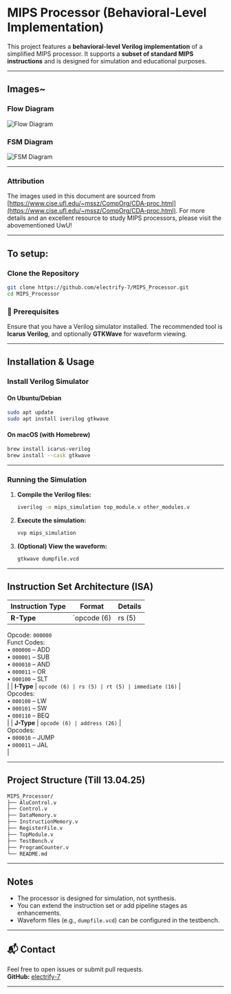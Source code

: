 # MIPS Processor (Behavioral-Level Implementation)

This project features a **behavioral-level Verilog implementation** of a simplified MIPS processor. It supports a **subset of standard MIPS instructions** and is designed for simulation and educational purposes.

---
## Images~

### Flow Diagram  
![Flow Diagram](/images/Screenshot%202025-04-13%20at%2011.36.17 AM.png)

### FSM Diagram  
![FSM Diagram](/images/Screenshot%202025-04-13%20at%2011.35.51 AM.png)

---
### Attribution

The images used in this document are sourced from [https://www.cise.ufl.edu/~mssz/CompOrg/CDA-proc.html](https://www.cise.ufl.edu/~mssz/CompOrg/CDA-proc.html). For more details and an excellent resource to study MIPS processors, please visit the abovementioned UwU!

---

## To setup:

### Clone the Repository

```bash
git clone https://github.com/electrify-7/MIPS_Processor.git
cd MIPS_Processor
```

### 🔧 Prerequisites

Ensure that you have a Verilog simulator installed. The recommended tool is **Icarus Verilog**, and optionally **GTKWave** for waveform viewing.

---

##  Installation & Usage

### Install Verilog Simulator

#### On Ubuntu/Debian

```bash
sudo apt update
sudo apt install iverilog gtkwave
```

#### On macOS (with Homebrew)

```bash
brew install icarus-verilog
brew install --cask gtkwave
```

---

###  Running the Simulation

1. **Compile the Verilog files:**

    ```bash
    iverilog -o mips_simulation top_module.v other_modules.v
    ```

2. **Execute the simulation:**

    ```bash
    vvp mips_simulation
    ```

3. **(Optional) View the waveform:**

    ```bash
    gtkwave dumpfile.vcd
    ```

---

## Instruction Set Architecture (ISA)

| Instruction Type | Format | Details |
|------------------|--------|---------|
| **R-Type** | `opcode (6) | rs (5) | rt (5) | rd (5) | shamt (5) | funct (6)` |  
Opcode: `000000`  
Funct Codes:  
• `000000` – ADD  
• `000001` – SUB  
• `000010` – AND  
• `000011` – OR  
• `000100` – SLT  
|
| **I-Type** | `opcode (6) | rs (5) | rt (5) | immediate (16)` |  
Opcodes:  
• `000100` – LW  
• `000101` – SW  
• `000110` – BEQ  
|
| **J-Type** | `opcode (6) | address (26)` |  
Opcodes:  
• `000010` – JUMP  
• `000011` – JAL  
|

---

##  Project Structure (Till 13.04.25)

```bash
MIPS_Processor/
├── AluControl.v
├── Control.v
├── DataMemory.v
├── InstructionMemory.v
├── RegisterFile.v
├── TopModule.v
├── TestBench.v
├── ProgramCounter.v
└── README.md
```

---

##  Notes

- The processor is designed for simulation, not synthesis.
- You can extend the instruction set or add pipeline stages as enhancements.
- Waveform files (e.g., `dumpfile.vcd`) can be configured in the testbench.

---

## 📬 Contact

Feel free to open issues or submit pull requests.  
**GitHub:** [electrify-7](https://github.com/electrify-7)

---
